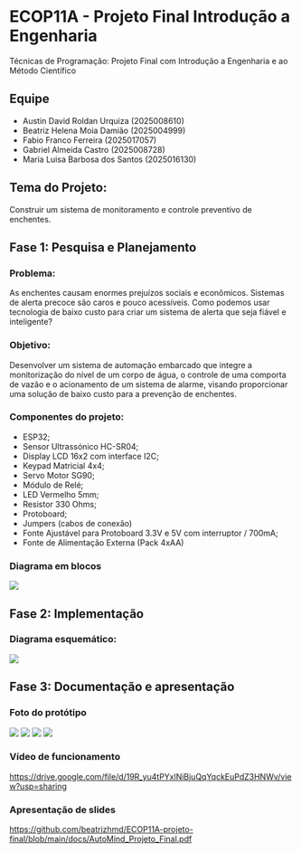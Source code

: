 # ECOP11A - Projeto Final Introdução a Engenharia 
Técnicas de Programação: Projeto Final com Introdução a Engenharia e ao Método Científico 

## Equipe

- Austin David Roldan Urquiza (2025008610)
- Beatriz Helena Moia Damião (2025004999)
- Fabio Franco Ferreira (2025017057)
- Gabriel Almeida Castro (2025008728)
- Maria Luisa Barbosa dos Santos (2025016130)

## Tema do Projeto:

Construir um sistema de monitoramento e controle preventivo de enchentes.

## Fase 1: Pesquisa e Planejamento 

### Problema:
As enchentes causam enormes prejuízos sociais e econômicos. Sistemas de alerta precoce são caros e pouco acessíveis.
Como podemos usar tecnologia de baixo custo para criar um sistema de alerta que seja fiável e inteligente? 

### Objetivo: 
Desenvolver um sistema de automação embarcado que integre a monitorização do nível de um corpo de água, o controle de uma comporta de vazão e o acionamento de um sistema de alarme, visando proporcionar uma solução de baixo custo para a prevenção de enchentes.

### Componentes do projeto:
- ESP32;
- Sensor Ultrassónico HC-SR04;
- Display LCD 16x2 com interface I2C;
- Keypad Matricial 4x4;
- Servo Motor SG90;
- Módulo de Relé;
- LED Vermelho 5mm;
- Resistor 330 Ohms;
- Protoboard;
- Jumpers (cabos de conexão)
- Fonte Ajustável para Protoboard 3.3V e 5V com interruptor / 700mA;
- Fonte de Alimentação Externa (Pack 4xAA)


### Diagrama em blocos

<img src= "https://github.com/beatrizhmd/ECOP11A-projeto-final/blob/main/img/diagrama_blocos.png?raw=true" />

## Fase 2: Implementação 

### Diagrama esquemático:
<img src= "https://github.com/beatrizhmd/ECOP11A-projeto-final/blob/main/img/diagrama_esquematico.png?raw=true" />

## Fase 3: Documentação e apresentação 

### Foto do protótipo 

<img src= "https://github.com/beatrizhmd/ECOP11A-projeto-final/blob/main/img/foto_projeto.jpg?raw=true" />

<img src= "https://github.com/beatrizhmd/ECOP11A-projeto-final/blob/main/img/foto_projeto02.jpg?raw=true" />

<img src= "https://github.com/beatrizhmd/ECOP11A-projeto-final/blob/main/img/foto_projeto03.jpg?raw=true" />

<img src= "https://github.com/beatrizhmd/ECOP11A-projeto-final/blob/main/img/foto_projeto04.jpg?raw=true" />

### Vídeo de funcionamento 
https://drive.google.com/file/d/19R_yu4tPYxlNiBjuQqYqckEuPdZ3HNWv/view?usp=sharing

### Apresentação de slides 
https://github.com/beatrizhmd/ECOP11A-projeto-final/blob/main/docs/AutoMind_Projeto_Final.pdf
